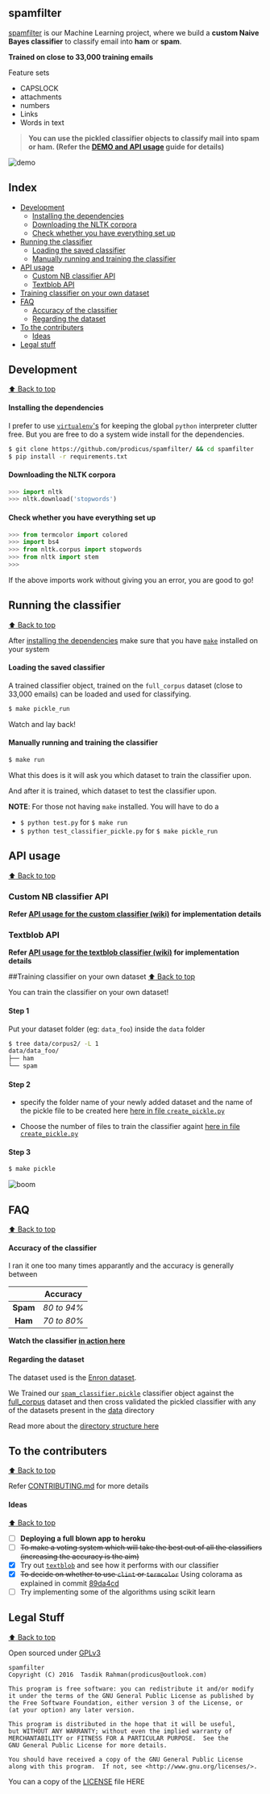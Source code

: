 ## spamfilter

[spamfilter](https://github.com/prodicus/spamfilter) is our Machine Learning project, where we build a __custom Naive Bayes
classifier__ to classify email into __ham__ or __spam__.

**Trained on close to 33,000 training emails**

Feature sets

- CAPSLOCK
- attachments
- numbers
- Links
- Words in text

> **You can use the pickled classifier objects to classify mail into __spam__ or __ham__. (Refer the [DEMO and API usage](#api-usage) guide for details)**

![demo](http://i.imgur.com/Yvz3Co6.jpg)

## Index

- [Development](#development)
  - [Installing the dependencies](#installing-the-dependencies)
  - [Downloading the NLTK corpora](#downloading-the-nltk-corpora)
  - [Check whether you have everything set up](#check-whether-you-have-everything-set-up)
- [Running the classifier](#running-the-classifier)
  - [Loading the saved classifier](#loading-the-saved-classifier)
  - [Manually running and training the classifier](#manually-running-and-training-the-classifier)
- [API usage](#api-usage)
  - [Custom NB classifier API](#custom-nb-classifier-api)
  - [Textblob API](#textblob-api)
- [Training classifier on your own dataset](#training-classifier-on-your-own-dataset)
- [FAQ](#faq)
  - [Accuracy of the classifier](#accuracy-of-the-classifier)
  - [Regarding the dataset](#regarding-the-dataset)
- [To the contributers](#to-the-contributers)
  - [Ideas](#ideas)
- [Legal stuff](#legal-stuff)

## Development
[:arrow_up: Back to top](#index)

#### Installing the dependencies

I prefer to use [`virtualenv`'s](http://docs.python-guide.org/en/latest/dev/virtualenvs/) for keeping the global `python` interpreter clutter free. But you are free to do a system wide install for the dependencies.


```sh
$ git clone https://github.com/prodicus/spamfilter/ && cd spamfilter
$ pip install -r requirements.txt
```

#### Downloading the NLTK corpora

```python
>>> import nltk
>>> nltk.download('stopwords')
```

#### Check whether you have everything set up

```python
>>> from termcolor import colored
>>> import bs4
>>> from nltk.corpus import stopwords
>>> from nltk import stem
>>>
```

If the above imports work without giving you an error, you are good to go!

## Running the classifier
[:arrow_up: Back to top](#index)

After [installing the dependencies](https://github.com/prodicus/spamfilter#installing-the-dependencies) make sure that you have [`make`](https://www.gnu.org/software/make/) installed on your system

#### Loading the saved classifier

A trained classifier object, trained on the `full_corpus` dataset (close to 33,000 emails) can be loaded and used for classifying.

```sh
$ make pickle_run
```

Watch and lay back!

#### Manually running and training the classifier

```sh
$ make run
```

What this does is it will ask you which dataset to train the classifier upon.

And after it is trained, which dataset to test the classifier upon.

**NOTE**: For those not having `make` installed. You will have to do a 

- `$ python test.py` for `$ make run`
- `$ python test_classifier_pickle.py` for `$ make pickle_run`

## API usage
[:arrow_up: Back to top](#index)

### Custom NB classifier API

**Refer [API usage for the custom classifier (wiki)](https://github.com/prodicus/spamfilter/wiki/API-usage-for-the-custom-classifier) for implementation details**

### Textblob API

**Refer [API usage for the textblob classifier (wiki)](https://github.com/prodicus/spamfilter/wiki/API-usage-for-the-textblob-classifier) for implementation details**

##Training classifier on your own dataset
[:arrow_up: Back to top](#index)

You can train the classifier on your own dataset! 

#### Step 1

Put your dataset folder (eg: `data_foo`) inside the `data` folder

```bash
$ tree data/corpus2/ -L 1
data/data_foo/
├── ham
└── spam

```

#### Step 2

- specify the folder name of your newly added dataset and the name of the pickle file to be created here [here in file `create_pickle.py`](https://github.com/prodicus/spamfilter/blob/f9dc8e9dabc7b9916c964fcdeb4329fabfaf3822/create_pickle.py#L33-L37)

- Choose the number of files to train the classifier againt [here in file `create_pickle.py`](https://github.com/prodicus/spamfilter/blob/f9dc8e9dabc7b9916c964fcdeb4329fabfaf3822/create_pickle.py#L54)

#### Step 3

```bash
$ make pickle
```

![boom](http://media.tumblr.com/tumblr_ltuzjvbQ6L1qzgpx9.gif)

## FAQ
[:arrow_up: Back to top](#index)

#### Accuracy of the classifier

I ran it one too many times apparantly and the accuracy is generally between 

|          | Accuracy  |
|:--------:|:---:|
| **Spam** | _80 to 94%_|
| **Ham**  | _70 to 80%_ |

**Watch the classifier [in action here](http://pastebin.com/cwSQxaEX)**

#### Regarding the dataset

The dataset used is the [Enron dataset](http://www.cs.cmu.edu/~enron/). 

We Trained our [`spam_classifier.pickle`](https://github.com/prodicus/spamfilter/blob/master/saved_classifiers/spam_classifier.pickle) classifier object against the [full_corpus](https://github.com/prodicus/spamfilter/tree/master/data/full_corpus) dataset and then cross validated the pickled classifier with any of the datasets present in the [data](https://github.com/prodicus/spamfilter/tree/master/data/) directory

Read more about the [directory structure here](https://github.com/prodicus/spamfilter/blob/pickling/data/README.md)

## To the contributers
[:arrow_up: Back to top](#index)

Refer [CONTRIBUTING.md](https://github.com/prodicus/spamfilter/tree/master/CONTRIBUTING.md) for more details

#### Ideas
[:arrow_up: Back to top](#index)

- [ ] **Deploying a full blown app to heroku**
- [ ] ~~To make a voting system which will take the best out of all the classifiers (increasing the accuracy is the aim)~~
- [x] Try out [`textblob`](https://textblob.readthedocs.org/en/dev/) and see how it performs with our classifier
- [x] ~~To decide on whether to use `clint` or `termcolor`~~ Using colorama as
  explained in commit [89da4cd](https://github.com/prodicus/spamfilter/commit/89da4cd534abef3adec7b6b22a4e64e0f2b33393)
- [ ] Try implementing some of the algorithms using scikit learn 

## Legal Stuff
[:arrow_up: Back to top](#index)

Open sourced under [GPLv3](http://www.gnu.org/licenses/gpl-3.0.en.html)

    spamfilter
    Copyright (C) 2016  Tasdik Rahman(prodicus@outlook.com)

    This program is free software: you can redistribute it and/or modify
    it under the terms of the GNU General Public License as published by
    the Free Software Foundation, either version 3 of the License, or
    (at your option) any later version.

    This program is distributed in the hope that it will be useful,
    but WITHOUT ANY WARRANTY; without even the implied warranty of
    MERCHANTABILITY or FITNESS FOR A PARTICULAR PURPOSE.  See the
    GNU General Public License for more details.

    You should have received a copy of the GNU General Public License
    along with this program.  If not, see <http://www.gnu.org/licenses/>.

You can a copy of the [LICENSE](https://github.com/prodicus/spamfilter/tree/master/LICENSE) file HERE